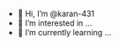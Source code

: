 - 👋 Hi, I’m @karan-431
- 👀 I’m interested in ...
- 🌱 I’m currently learning ...
  

<!---
karan-431/karan-431 is a ✨ special ✨ repository because its `README.md` (this file) appears on your GitHub profile.
You can click the Preview link to take a look at your changes.
--->
